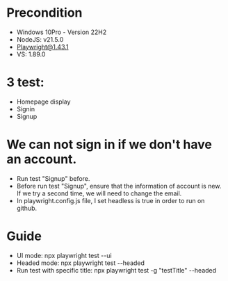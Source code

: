 # Precondition
- Windows 10Pro - Version 22H2
- NodeJS: v21.5.0
- Playwright@1.43.1
- VS: 1.89.0
# 3 test:
- Homepage display
- Signin
- Signup
# We can not sign in if we don't have an account.
- Run test "Signup" before.
- Before run test "Signup", ensure that the information of account is new. If we try a second time, we will need to change the email.
- In playwright.config.js file, I set headless is true in order to run on github. 
# Guide
- UI mode: npx playwright test --ui
- Headed mode: npx playwright test --headed
- Run test with specific title: npx playwright test -g "testTitle" --headed


